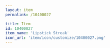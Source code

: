 ```yaml
---
layout: item
permalink: /10400027

title: Item
id: 10400027
item_name: 'Lipstick Streak'
icon_url: 'item/icon/customize/10400027.png'
---
```

